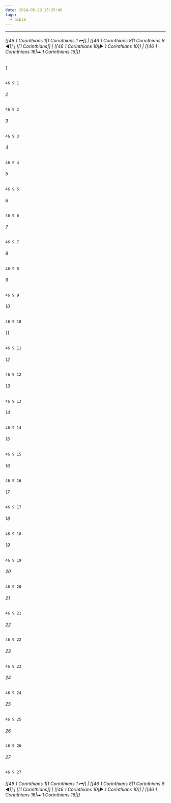 ```yaml
---
date: 2024-05-29 15:25:49
tags:
  - bible
---
```

___

###### [[46 1 Corinthians 1|1 Corinthians 1 ⏮]] | [[46 1 Corinthians 8|1 Corinthians 8 ◀]] | [[1 Corinthians]] | [[46 1 Corinthians 10|▶ 1 Corinthians 10]] | [[46 1 Corinthians 16|⏭ 1 Corinthians 16|]]

###### 1
``` verse
46 9 1 
```
###### 2
``` verse
46 9 2 
```
###### 3
``` verse
46 9 3 
```
###### 4
``` verse
46 9 4 
```
###### 5
``` verse
46 9 5 
```
###### 6
``` verse
46 9 6 
```
###### 7
``` verse
46 9 7 
```
###### 8
``` verse
46 9 8 
```
###### 9
``` verse
46 9 9 
```
###### 10
``` verse
46 9 10 
```
###### 11
``` verse
46 9 11 
```
###### 12
``` verse
46 9 12 
```
###### 13
``` verse
46 9 13 
```
###### 14
``` verse
46 9 14 
```
###### 15
``` verse
46 9 15 
```
###### 16
``` verse
46 9 16 
```
###### 17
``` verse
46 9 17 
```
###### 18
``` verse
46 9 18 
```
###### 19
``` verse
46 9 19 
```
###### 20
``` verse
46 9 20 
```
###### 21
``` verse
46 9 21 
```
###### 22
``` verse
46 9 22 
```
###### 23
``` verse
46 9 23 
```
###### 24
``` verse
46 9 24 
```
###### 25
``` verse
46 9 25 
```
###### 26
``` verse
46 9 26 
```
###### 27
``` verse
46 9 27 
```

###### [[46 1 Corinthians 1|1 Corinthians 1 ⏮]] | [[46 1 Corinthians 8|1 Corinthians 8 ◀]] | [[1 Corinthians]] | [[46 1 Corinthians 10|▶ 1 Corinthians 10]] | [[46 1 Corinthians 16|⏭ 1 Corinthians 16|]]

